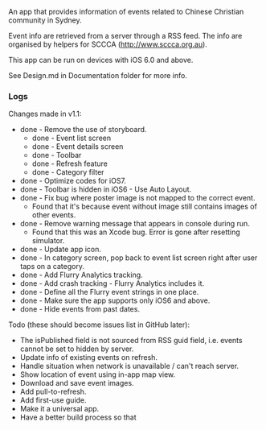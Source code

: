 
An app that provides information of events related to Chinese Christian community in Sydney.

Event info are retrieved from a server through a RSS feed. The info are organised by helpers for 
SCCCA (http://www.sccca.org.au).

This app can be run on devices with iOS 6.0 and above.

See Design.md in Documentation folder for more info.

### Logs

Changes made in v1.1:

- done - Remove the use of storyboard.
    - done - Event list screen
    - done - Event details screen
    - done - Toolbar
    - done - Refresh feature
    - done - Category filter
- done - Optimize codes for iOS7.
- done - Toolbar is hidden in iOS6 - Use Auto Layout.
- done - Fix bug where poster image is not mapped to the correct event.
    - Found that it's because event without image still contains images of other events.
- done - Remove warning message that appears in console during run.
    - Found that this was an Xcode bug. Error is gone after resetting simulator.
- done - Update app icon.
- done - In category screen, pop back to event list screen right after user taps on a category.
- done - Add Flurry Analytics tracking.
- done - Add crash tracking - Flurry Analytics includes it.
- done - Define all the Flurry event strings in one place.
- done - Make sure the app supports only iOS6 and above.
- done - Hide events from past dates.

Todo (these should become issues list in GitHub later):

- The isPublished field is not sourced from RSS guid field, i.e. events cannot be set to hidden by server.
- Update info of existing events on refresh.
- Handle situation when network is unavailable / can't reach server.
- Show location of event using in-app map view.
- Download and save event images.
- Add pull-to-refresh.
- Add first-use guide.
- Make it a universal app.
- Have a better build process so that
